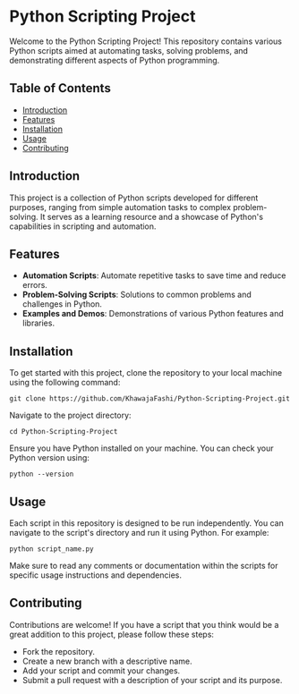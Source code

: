 # Python Scripting Project

Welcome to the Python Scripting Project! This repository contains various Python scripts aimed at automating tasks, solving problems, and demonstrating different aspects of Python programming.

## Table of Contents

- [Introduction](#introduction)
- [Features](#features)
- [Installation](#installation)
- [Usage](#usage)
- [Contributing](#contributing)

## Introduction

This project is a collection of Python scripts developed for different purposes, ranging from simple automation tasks to complex problem-solving. It serves as a learning resource and a showcase of Python's capabilities in scripting and automation.

## Features

- **Automation Scripts**: Automate repetitive tasks to save time and reduce errors.
- **Problem-Solving Scripts**: Solutions to common problems and challenges in Python.
- **Examples and Demos**: Demonstrations of various Python features and libraries.

## Installation

To get started with this project, clone the repository to your local machine using the following command:

    git clone https://github.com/KhawajaFashi/Python-Scripting-Project.git

Navigate to the project directory:

    cd Python-Scripting-Project
Ensure you have Python installed on your machine. You can check your Python version using:

    python --version
## Usage
Each script in this repository is designed to be run independently. You can navigate to the script's directory and run it using Python. For example:

    python script_name.py

Make sure to read any comments or documentation within the scripts for specific usage instructions and dependencies.

## Contributing
Contributions are welcome! If you have a script that you think would be a great addition to this project, please follow these steps:

- Fork the repository.
- Create a new branch with a descriptive name.
- Add your script and commit your changes.
- Submit a pull request with a description of your script and its purpose.

